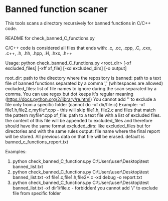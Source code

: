 # Banned function scaner

This tools scans a directory recursively for banned functions in C/C++ code.

README for check_banned_C_functions.py

C/C++ code is considered all files that ends with: .c, .cc, .cpp, .C, .cxx, .c++, .h, .hh, .hpp, .H, .hxx, .h++


Usage:  python check_banned_C_functions.py <root_dir> <banned> [-xf excluded_files] [-xff xf_file] [-xd excluded_dirs] [-o output]

root_dir: path to the directory where the repository is
banned: path to a text file of banned functions separated by a comma ',' (whitespaces are allowed)
excluded_files: list of file names to ignore during the scan separated by a comma. You can use regex but dot keeps it's regular meaning (https://docs.python.org/2/library/re.html)
				You cannot add '\' to exclude a file only from a specific folder (cannot do -xf dir/file.c)
				Example: -xf file1.h,file2.c,myfile*.cpp - this will skip file1.h, file2.c and files that match the pattern myfile*.cpp
xf_file: path to a text file with a list of excluded files. the content of this file will be appended to excluded_files and therefore should have the same format
excluded_dirs: like excluded_files but for directories and with the same rules
output: file name where the final report will be stored. All previous data on that file will be erased. default is banned_c_functions_report.txt


Examples:
1. python check_banned_C_functions.py C:\Users\user\Desktop\test banned_list.txt
2. python check_banned_C_functions.py C:\Users\user\Desktop\test banned_list.txt -xf file1.c,file1.h,file2*.c -xd debug -o report.txt
3. python check_banned_C_functions.py C:\Users\user\Desktop\test banned_list.txt -xf dir1/file.c - forbidden! you cannot add '/' to exclude file from specific folder